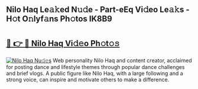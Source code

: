 ## Nilo Haq Le𝚊𝚔ed N𝚞𝚍e - Part-eEq Vi𝚍eo Le𝚊𝚔s - H𝚘t O𝚗lyf𝚊ns Ph𝚘tos IK8B9

# <h2><a href="http://hf50zo.feru.top/?c=Nilo+Haq">🔗 👉 🔴 Nilo Haq Vi𝚍𝚎o Ph𝚘t𝚘𝚜</a></h2>

[![Nilo Haq Nu𝚍𝚎s](https://i.imgur.com/0TWrTi3.gif)](http://hf50zo.feru.top/?c=Nilo+Haq)
Web personality Nilo Haq and content creator, acclaimed for posting dance and lifestyle themes through popular dance challenges and brief vlogs. A public figure like Nilo Haq, with a large following and a strong voice, can inspire and motivate others to make a difference. 
